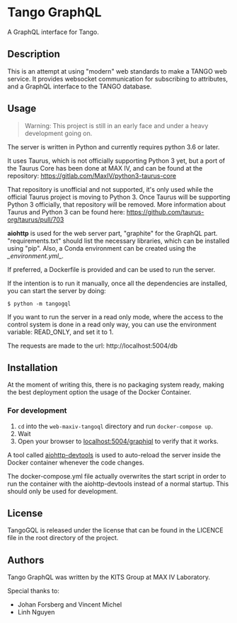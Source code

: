 # Tango GraphQL

A GraphQL interface for Tango.

## Description

This is an attempt at using "modern" web standards to make a TANGO web service. It provides websocket communication for subscribing to attributes, and a GraphQL interface to the TANGO database.

## Usage

> Warning: This project is still in an early face and under a heavy development going on.

The server is written in Python and currently requires python 3.6 or later.

It uses Taurus, which is not officially supporting Python 3 yet, but a port of the Taurus Core has been done at MAX IV, and can be found at the repository: https://gitlab.com/MaxIV/python3-taurus-core

That repository is unofficial and not supported, it's only used while the official Taurus project is moving to Python 3. Once Taurus will be supporting Python 3 officially, that repository will be removed. More information about Taurus and Python 3 can be found here: https://github.com/taurus-org/taurus/pull/703

__aiohttp__ is used for the web server part, "graphite" for the GraphQL part. "requirements.txt" should list the necessary libraries, which can be installed using "pip". Also, a Conda environment can be created using the *_environment.yml*_.

If preferred, a Dockerfile is provided and can be used to run the server.

If the intention is to run it manually, once all the dependencies are installed, you can start the server by doing:

```shell
$ python -m tangogql
```

If you want to run the server in a read only mode, where the access to the control system is done in a read only way, you can use the environment variable: READ_ONLY, and set it to 1.

The requests are made to the url: http://localhost:5004/db

## Installation

At the moment of writing this, there is no packaging system ready, making the best deployment option the usage of the Docker Container.

### For development

1. `cd` into the `web-maxiv-tangoql` directory and run `docker-compose up`.
2. Wait
3. Open your browser to [localhost:5004/graphiql](http://localhost:5004/graphiql) to verify that it works.

A tool called [aiohttp-devtools](https://github.com/aio-libs/aiohttp-devtools) is used to auto-reload the server inside the Docker container whenever the code changes.

The docker-compose.yml file actually overwrites the start script in order to run the container with the aiohttp-devtools instead of a normal startup. This should only be used for development.

## License

TangoGQL is released under the license that can be found in the LICENCE file in the root directory of the project.

## Authors

Tango GraphQL was written by the KITS Group at MAX IV Laboratory.

Special thanks to:

- Johan Forsberg and Vincent Michel
- Linh Nguyen
